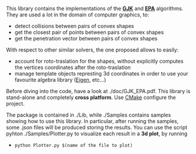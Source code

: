 This library contains the implementations of the **[GJK](https://en.wikipedia.org/wiki/Gilbert–Johnson–Keerthi_distance_algorithm)** and **[EPA](http://uu.diva-portal.org/smash/get/diva2:343820/FULLTEXT01.pdf)** algorithms.
They are used a lot in the domain of computer graphics, to:

 * detect collisions between pairs of convex shapes
 * get the closest pair of points between pairs of convex shapes
 * get the penetration vector between pairs of convex shapes

With respect to other similar solvers, the one proposed allows to easily:

 * account for roto-traslation for the shapes, without explicitly computes the vertices coordinates after the roto-traslation
 * manage template objects represting 3d coordinates in order to use your favourite algebra library ([Eigen](https://eigen.tuxfamily.org/dox/group__TutorialMatrixArithmetic.html), etc...)
 
Before diving into the code, have a look at ./doc/GJK_EPA.pdf.
This library is stand-alone and completely **cross platform**. Use [CMake](https://cmake.org) configure the project.
 
The package is contained in ./Lib, while ./Samples contains samples showing how to use this library.
In particular, after running the samples, some .json files will be produced storing the results.
You can use the script pyhton ./Samples/Plotter.py to visualize each result in a **3d plot**, by running

 * `python Plotter.py $(name of the file to plot)`
